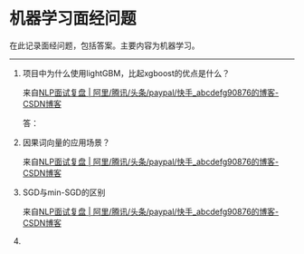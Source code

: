 # 机器学习面经问题

在此记录面经问题，包括答案。主要内容为机器学习。

---

1. 项目中为什么使用lightGBM，比起xgboost的优点是什么？

   来自[NLP面试复盘 | 阿里/腾讯/头条/paypal/快手_abcdefg90876的博客-CSDN博客](https://blog.csdn.net/abcdefg90876/article/details/107398761)

   答：

2. 因果词向量的应用场景？

   来自[NLP面试复盘 | 阿里/腾讯/头条/paypal/快手_abcdefg90876的博客-CSDN博客](https://blog.csdn.net/abcdefg90876/article/details/107398761)

3. SGD与min-SGD的区别

   来自[NLP面试复盘 | 阿里/腾讯/头条/paypal/快手_abcdefg90876的博客-CSDN博客](https://blog.csdn.net/abcdefg90876/article/details/107398761)

4. 


